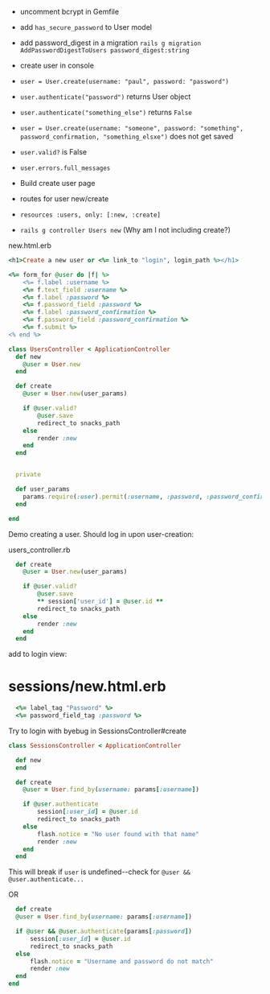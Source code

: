 - uncomment bcrypt in Gemfile

- add `has_secure_password` to User model

- add password_digest in a migration
`rails g migration AddPasswordDigestToUsers password_digest:string
`

- create user in console
- `user = User.create(username: "paul", password: "password")`
- `user.authenticate("password")` returns User object
- `user.authenticate("something_else")` returns `False`

- `user = User.create(username: "someone", password: "something", password_confirmation, "something_elsxe")` does not get saved

- `user.valid?` is False
- `user.errors.full_messages`

- Build create user page

- routes for user new/create
- `resources :users, only: [:new, :create]`

- `rails g controller Users new` (Why am I not including create?)

new.html.erb

```rb
<h1>Create a new user or <%= link_to "login", login_path %></h1>

<%= form_for @user do |f| %>
    <%= f.label :username %>
    <%= f.text_field :username %>
    <%= f.label :password %>
    <%= f.password_field :password %>
    <%= f.label :password_confirmation %>
    <%= f.password_field :password_confirmation %>
    <%= f.submit %>
<% end %>
```

```rb
class UsersController < ApplicationController
  def new
    @user = User.new
  end

  def create
    @user = User.new(user_params)

    if @user.valid?
        @user.save
        redirect_to snacks_path
    else
        render :new
    end
  end


  private

  def user_params
    params.require(:user).permit(:username, :password, :password_confirmation)
  end

end
```
Demo creating a user.  Should log in upon user-creation:

users_controller.rb
```rb
  def create
    @user = User.new(user_params)

    if @user.valid?
        @user.save
        ** session['user_id'] = @user.id **
        redirect_to snacks_path
    else
        render :new
    end
  end
``` 

add to login view:

# sessions/new.html.erb
```rb
  <%= label_tag "Password" %>
  <%= password_field_tag :password %>
```

Try to login with byebug in SessionsController#create

```rb
class SessionsController < ApplicationController

  def new
  end

  def create
    @user = User.find_by(username: params[:username])

    if @user.authenticate 
        session[:user_id] = @user.id 
        redirect_to snacks_path
    else 
        flash.notice = "No user found with that name"
        render :new
    end
  end
```

This will break if `user` is undefined--check for `@user && @user.authenticate...`

OR 

```rb
  def create
  @user = User.find_by(username: params[:username])

  if @user && @user.authenticate(params[:password])
      session[:user_id] = @user.id 
      redirect_to snacks_path
  else
      flash.notice = "Username and password do not match"
      render :new
  end
end
```

